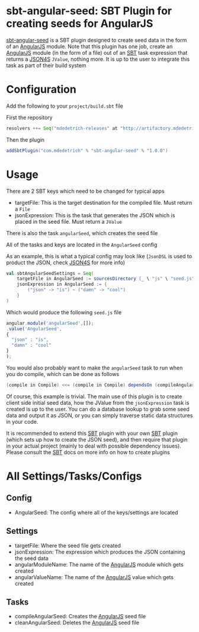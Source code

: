 # sbt-angular-seed: SBT Plugin for creating seeds for AngularJS

[sbt-angular-seed] is a SBT plugin designed to create seed data in the form of an [AngularJS] module. Note that this plugin
has one job, create an [AngularJS] module (in the form of a file) out of an [SBT] task expression that returns a [JSON4S] `JValue`,
nothing more. It is up to the user to integrate this task as part of their build system

# Configuration

Add the following to your `project/build.sbt` file

First the repository

```scala
resolvers ++= Seq("mdedetrich-releases" at "http://artifactory.mdedetrich.com/plugins-release")
```

Then the plugin

```scala
addSbtPlugin("com.mdedetrich" % "sbt-angular-seed" % "1.0.0")
```

# Usage

There are 2 SBT keys which need to be changed for typical apps

* targetFile: This is the target destination for the compiled file. Must return a `File`
* jsonExpression: This is the task that generates the JSON which is placed in the seed file. Must return a `JValue`

There is also the task `angularSeed`, which creates the seed file

All of the tasks and keys are located in the `AngularSeed` config

As an example, this is what a typical config may look like (`JsonDSL` is used to product the JSON, check [JSON4S] for more info)

```scala
val sbtAngularSeedSettings = Seq(
    targetFile in AngularSeed := sourcesDirectory (_ \ "js" \ "seed.js"),
    jsonExpression in AngularSeed := {
        ("json" -> "is") ~ ("damn" -> "cool")
    }
)
```

Which would produce the following `seed.js` file

```javascript
angular.module('angularSeed',[]);
.value('AngularSeed',
{
  "json" : "is",
  "damn" : "cool"
}
);
```

You would also probably want to make the `angularSeed` task to run when you do compile, which
can be done as follows

```scala
(compile in Compile) <<= (compile in Compile) dependsOn (compileAngularSeed in AngularSeed)
```

Of course, this example is trivial. The main use of this plugin is to create client
side initial seed data, how the JValue from the `jsonExpression` task is created is up to the
user. You can do a database lookup to grab some seed data and output it as JSON, or you can
simply traverse static data structures in your code.

It is recommended to extend this [SBT] plugin with your own [SBT] plugin (which sets up how to
create the JSON seed), and then require that plugin in your actual project (mainly to deal
with possible dependency issues). Please consult the [SBT] docs on more info on how to
create plugins

# All Settings/Tasks/Configs

## Config

* AngularSeed: The config where all of the keys/settings are located

## Settings

* targetFile: Where the seed file gets created
* jsonExpression: The expression which produces the JSON containing the seed data
* angularModuleName: The name of the [AngularJS] module which gets created
* angularValueName: The name of the [AngularJS] value which gets created

## Tasks

* compileAngularSeed: Creates the [AngularJS] seed file
* cleanAngularSeed: Deletes the [AngularJS] seed file


[sbt-angular-seed]:https://github.com/mdedetrich/sbt-angular-seed
[SBT]:http://www.scala-sbt.org/
[AngularJS]:http://angularjs.org/
[JSON4S]:https://github.com/json4s/json4s
